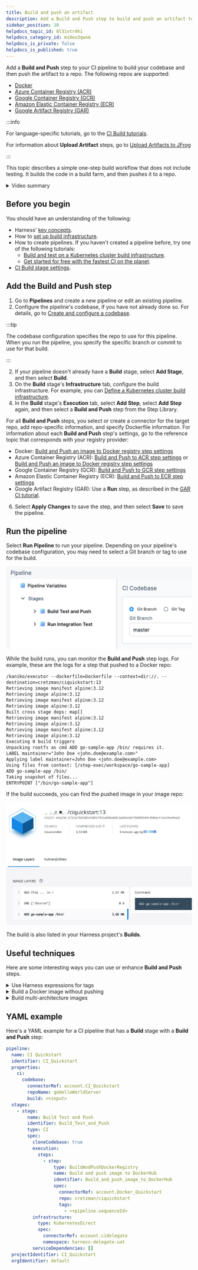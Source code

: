 ```yaml
---
title: Build and push an artifact
description: Add a Build and Push step to build and push an artifact to a repo.
sidebar_position: 10
helpdocs_topic_id: 8l31vtr4hi
helpdocs_category_id: mi8eo3qwxm
helpdocs_is_private: false
helpdocs_is_published: true
---
```


Add a **Build and Push** step to your CI pipeline to build your codebase and then push the artifact to a repo. The following repos are supported:

* [Docker](#add-the-build-and-push-step)
* [Azure Container Registry (ACR)](./build-and-push-to-acr.md)
* [Google Container Registry (GCR)](./build-and-push-to-gcr.md)
* [Amazon Elastic Container Registry (ECR)](/tutorials/build-code/publish/amazon-ecr)
* [Google Artifact Registry (GAR)](/tutorials/build-code/publish/google-gar#configure-pipeline-steps)

:::info

For language-specific tutorials, go to the [CI Build tutorials](/tutorials/build-code/build/).

For information about **Upload Artifact** steps, go to [Upload Artifacts to JFrog](./upload-artifacts-to-jfrog.md)

:::

This topic describes a simple one-step build workflow that does not include testing. It builds the code in a build farm, and then pushes it to a repo.

<details>
<summary>Video summary</summary>

For a visual summary of the process described in this topic, watch the following video:

<!-- Video:
https://harness-1.wistia.com/medias/rpv5vwzpxz-->
<docvideo src="https://www.youtube.com/embed/v3A4kF1Upqo?feature=oembed" />

<!-- div class="hd--embed" data-provider="YouTube" data-thumbnail="https://i.ytimg.com/vi/v3A4kF1Upqo/hqdefault.jpg"><iframe width="200" height="150" src="https://www.youtube.com/embed/v3A4kF1Upqo?feature=oembed" frameborder="0" allow="accelerometer; autoplay; clipboard-write; encrypted-media; gyroscope; picture-in-picture" allowfullscreen=""></iframe></div -->

</details>

## Before you begin

You should have an understanding of the following:

* Harness' [key concepts](../../../getting-started/learn-harness-key-concepts.md).
* How to [set up build infrastructure](/docs/category/set-up-build-infrastructure).
* How to create pipelines. If you haven't created a pipeline before, try one of the following tutorials:
  * [Build and test on a Kubernetes cluster build infrastructure](/tutorials/build-code/build/kubernetes-build-farm).
  * [Get started for free with the fastest CI on the planet](/tutorials/build-code/fastest-ci).
* [CI Build stage settings](../set-up-build-infrastructure/ci-stage-settings.md).

## Add the Build and Push step

1. Go to **Pipelines** and create a new pipeline or edit an existing pipeline.
1. Configure the pipeline's codebase, if you have not already done so. For details, go to [Create and configure a codebase](../codebase-configuration/create-and-configure-a-codebase.md).

:::tip

The codebase configuration specifies the repo to use for this pipeline. When you run the pipeline, you specify the specific branch or commit to use for that build.

:::

2. If your pipeline doesn't already have a **Build** stage, select **Add Stage**, and then select **Build**.
3. On the **Build** stage's **Infrastructure** tab, configure the build infrastructure. For example, you can [Define a Kubernetes cluster build infrastructure](../set-up-build-infrastructure/k8s-build-infrastructure/set-up-a-kubernetes-cluster-build-infrastructure.md).
4. In the **Build** stage's **Execution** tab, select **Add Step**, select **Add Step** again, and then select a **Build and Push** step from the Step Library.

For all **Build and Push** steps, you select or create a connector for the target repo, add repo-specific information, and specify Dockerfile information. For information about each **Build and Push** step's settings, go to the reference topic that corresponds with your registry provider:

* Docker: [Build and Push an image to Docker registry step settings](../../ci-technical-reference/build-and-push-to-docker-hub-step-settings.md)
* Azure Container Registry (ACR): [Build and Push to ACR step settings](../../ci-technical-reference/build-and-push-to-acr-step-settings.md) or [Build and Push an image to Docker registry step settings](../../ci-technical-reference/build-and-push-to-docker-hub-step-settings.md)
* Google Container Registry (GCR): [Build and Push to GCR step settings](../../ci-technical-reference/build-and-push-to-gcr-step-settings.md)
* Amazon Elastic Container Registry (ECR): [Build and Push to ECR step settings](../../ci-technical-reference/build-and-push-to-ecr-step-settings.md)
* Google Artifact Registry (GAR): Use a **Run** step, as described in the [GAR CI tutorial](/tutorials/build-code/publish/google-gar#configure-pipeline-steps).

6. Select **Apply Changes** to save the step, and then select **Save** to save the pipeline.

## Run the pipeline

Select **Run Pipeline** to run your pipeline. Depending on your pipeline's codebase configuration, you may need to select a Git branch or tag to use for the build.

![](./static/build-and-upload-an-artifact-13.png)

While the build runs, you can monitor the **Build and Push** step logs. For example, these are the logs for a step that pushed to a Docker repo:

```
/kaniko/executor --dockerfile=Dockerfile --context=dir://. --destination=cretzman/ciquickstart:13
Retrieving image manifest alpine:3.12
Retrieving image alpine:3.12
Retrieving image manifest alpine:3.12
Retrieving image alpine:3.12
Built cross stage deps: map[]
Retrieving image manifest alpine:3.12
Retrieving image alpine:3.12
Retrieving image manifest alpine:3.12
Retrieving image alpine:3.12
Executing 0 build triggers
Unpacking rootfs as cmd ADD go-sample-app /bin/ requires it.
LABEL maintainer="John Doe <john.doe@example.com>"
Applying label maintainer=John Doe <john.doe@example.com>
Using files from context: [/step-exec/workspace/go-sample-app]
ADD go-sample-app /bin/
Taking snapshot of files...
ENTRYPOINT ["/bin/go-sample-app"]
```

If the build succeeds, you can find the pushed image in your image repo:

![](./static/build-and-upload-an-artifact-14.png)

The build is also listed in your Harness project's **Builds**.

## Useful techniques

Here are some interesting ways you can use or enhance **Build and Push** steps.

<details>
<summary>Use Harness expressions for tags</summary>

When you push an image to a repo, you tag the image so you can identify it later. For example, in one pipeline stage, you push the image, and, in a later stage, you use the image name and tag to pull it and run integration tests on it.

There are several ways to tag images, but Harness expressions can be useful.

![](./static/build-and-upload-an-artifact-10.png)

For example, `<+pipeline.sequenceId>` is a built-in Harness expression that represents the **Build Id** number, for example `9`.

After the pipeline runs, you can see the `Build Id` in the output.

![](./static/build-and-upload-an-artifact-15.png)

The ID also appears as an image tag in your target image repo:

![](./static/build-and-upload-an-artifact-12.png)

The `Build Id` tags an image that you pushed in an earlier stage of your pipeline. You can use the `Build Id` to pull the same image in later stages of the same pipeline. By using a variable expression, rather than a fixed value, you don't have to use the same image name every time.

For example, you can use the `<+pipeline.sequenceId>` expression as a variable tag to reference images in future pipeline stages by using syntax such as: `harnessdev/ciquickstart:<+pipeline.sequenceId>`.

As a more specific example, if you have a [Background step](../../ci-technical-reference/background-step-settings.md) in a later stage in your pipeline, you can use the `<+pipeline.sequenceId>` variable to identify the image without needing to call on a fixed value.

![](./static/build-and-upload-an-artifact-11.png)

</details>

<details>
<summary>Build a Docker image without pushing</summary>

You can use your CI pipeline to test a Dockerfile used in your codebase and verify that the resulting image is correct before you push it to your Docker repository.

1. In your CI pipeline, go to the **Build** stage that includes the **Build and Push an image to Docker Registry** step.
2. In the **Build** stage's **Overview** tab, expand the **Advanced** section.
3. Click **Add Variable** and enter the following:
	1. Name: **PLUGIN\_NO\_PUSH**
	2. Type: **String**
	3. Value: **true**
4. Save and run the pipeline.

</details>

<details>
<summary>Build multi-architecture images</summary>

To use a CI pipeline to build multi-architecture images, create a stage for each architecture.

The following YAML example describes a mulit-architecture pipeline. For a guided experience, try the [Rust application CI tutorial](/tutorials/build-code/build/rust).

```yaml
pipeline:
  allowStageExecutions: true
  projectIdentifier: my-project
  orgIdentifier: default
  tags:
    CI: ""
  properties:
    ci:
      codebase:
        connectorRef: CI_GitHub
        repoName: Automation.git
        build: <+input>
  stages:
    - stage:
        name: K8
        identifier: upload
        type: CI
        spec:
          cloneCodebase: true
          infrastructure:
            type: KubernetesDirect
            spec:
              connectorRef: K8Linux
              namespace: <+input>
              runAsUser: ""
              automountServiceAccountToken: true
              nodeSelector: {}
              containerSecurityContext:
                runAsUser: ""
              os: Linux
          execution:
            steps:
              - step:
                  type: Run
                  name: CreateDockerFile
                  identifier: CreateDockerFile
                  spec:
                    connectorRef: CI_DockerHub
                    image: alpine:latest
                    command: |-
                      touch harnessDockerfileui
                      cat > harnessDockerfileui <<- EOM
                      FROM alpine:latest AS dev-env
                      ARG foo
                      RUN echo "$foo bar"
                      ENTRYPOINT ["pwd"]

                      FROM alpine:latest AS release-env
                      ARG hello
                      RUN echo "$hello world"
                      ENTRYPOINT ["ls"]
                      EOM
                      cat harnessDockerfileui
                    resources:
                      limits:
                        memory: 100M
              - step:
                  type: BuildAndPushDockerRegistry
                  name: DockerPushStep
                  identifier: DockerPushStep
                  spec:
                    connectorRef: my-dockerhub
                    repo: my-repo/ciquickstart
                    tags:
                      - "1.0"
                    dockerfile: harnessDockerfileui
                    target: dev-env
                    resources:
                      limits:
                        memory: 100M
        variables: []
    - stage:
        name: K8s Linux arm
        identifier: CI_Golden_ARM
        type: CI
        spec:
          cloneCodebase: true
          infrastructure:
            type: KubernetesDirect
            spec:
              connectorRef: k8sarm
              namespace: ci-gold-arm-delegate
              automountServiceAccountToken: true
              tolerations:
                - effect: NoSchedule
                  key: kubernetes.io/arch
                  operator: Equal
                  value: arm64
              nodeSelector:
                kubernetes.io/arch: arm64
              os: Linux
          execution:
            steps:
              - step:
                  type: Run
                  name: CreateDockerFile
                  identifier: CreateDockerFile
                  spec:
                    connectorRef: CI_DockerHub
                    image: alpine:latest
                    command: |-
                      touch harnessDockerfileui
                      cat > harnessDockerfileui <<- EOM
                      FROM alpine:latest AS dev-env
                      ARG foo
                      RUN echo "$foo bar"
                      ENTRYPOINT ["pwd"]

                      FROM alpine:latest AS release-env
                      ARG hello
                      RUN echo "$hello world"
                      ENTRYPOINT ["ls"]
                      EOM
                      cat harnessDockerfileui
                    resources:
                      limits:
                        memory: 100M
              - step:
                  type: BuildAndPushDockerRegistry
                  name: DockerPushStep
                  identifier: DockerPushStep
                  spec:
                    connectorRef: my-dockerhub
                    repo: my-repo/ciquickstart
                    tags:
                      - "1.0"
                    dockerfile: harnessDockerfileui
                    target: dev-env
                    resources:
                      limits:
                        memory: 100M
        variables: []
  variables: []
  identifier: CI_MultiArch
  name: CI_MultiArch
```

</details>

## YAML example

Here's a YAML example for a CI pipeline that has a **Build** stage with a **Build and Push** step:

```yaml
pipeline:
  name: CI Quickstart
  identifier: CI_Quickstart
  properties:
    ci:
      codebase:
        connectorRef: account.CI_Quickstart
        repoName: goHelloWorldServer
        build: <+input>
  stages:
    - stage:
        name: Build Test and Push
        identifier: Build_Test_and_Push
        type: CI
        spec:
          cloneCodebase: true
          execution:
            steps:
              - step:
                  type: BuildAndPushDockerRegistry
                  name: Build and push image to DockerHub
                  identifier: Build_and_push_image_to_DockerHub
                  spec:
                    connectorRef: account.Docker_Quickstart
                    repo: cretzman/ciquickstart
                    tags:
                      - <+pipeline.sequenceId>
          infrastructure:
            type: KubernetesDirect
            spec:
              connectorRef: account.cidelegate
              namespace: harness-delegate-uat
          serviceDependencies: []
  projectIdentifier: CI_Quickstart
  orgIdentifier: default
```
